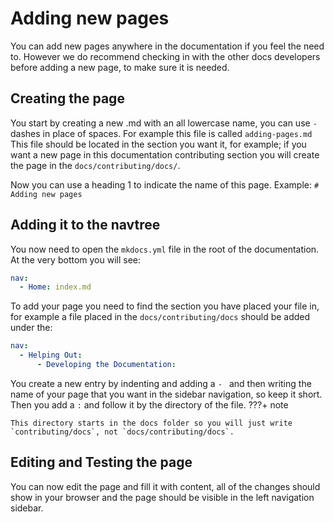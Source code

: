 # Adding new pages

You can add new pages anywhere in the documentation if you feel the need to. However we do recommend checking in with the other docs developers before adding a new page, to make sure it is needed.

## Creating the page

You start by creating a new .md with an all lowercase name, you can use `-` dashes in place of spaces. For example this file is called `adding-pages.md` This file should be located in the section you want it, for example; if you want a new page in this documentation contributing section you will create the page in the `docs/contributing/docs/`.

Now you can use a heading 1 to indicate the name of this page. Example: `# Adding new pages`

## Adding it to the navtree

You now need to open the `mkdocs.yml` file in the root of the documentation. At the very bottom you will see:

```yaml
nav:
  - Home: index.md
```

To add your page you need to find the section you have placed your file in, for example a file placed in the `docs/contributing/docs` should be added under the:

```yaml
nav:
  - Helping Out:
      - Developing the Documentation:
```

You create a new entry by indenting and adding a `- ` and then writing the name of your page that you want in the sidebar navigation, so keep it short. Then you add a `:` and follow it by the directory of the file.
???+ note

    This directory starts in the docs folder so you will just write `contributing/docs`, not `docs/contributing/docs`.

## Editing and Testing the page

You can now edit the page and fill it with content, all of the changes should show in your browser and the page should be visible in the left navigation sidebar.

